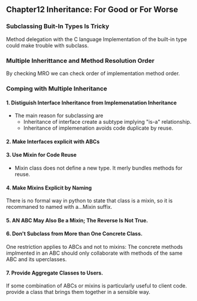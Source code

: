 ## Chapter12 Inheritance: For Good or For Worse

### Subclassing Buit-In Types Is Tricky
Method delegation with the C language Implementation of the built-in type could make trouble with subclass.

### Multiple Inherittance and Method Resolution Order
By checking MRO we can check order of implementation method order. 

### Comping with Multiple Inheritance
#### 1. Distiguish Interface Inheritance from Implemenatation Inheritance
- The main reason for subclassing are
    - Inheritance of interface create a subtype implying "is-a" relationship.
    - Inheritance of implemenation avoids code duplicate by reuse.

#### 2. Make Interfaces explicit with ABCs
#### 3. Use Mixin for Code Reuse
- Mixin class does not define a new type. It merly bundles methods for reuse.
#### 4. Make Mixins Explicit by Naming
There is no formal way in python to state that class is a mixin, so it is recommaned to named with a...Mixin suffix.
#### 5. AN ABC May Also Be a Mixin; The Reverse Is Not True.
#### 6. Don't Subclass from More than One Concrete Class.
One restriction applies to ABCs and not to mixins: The concrete methods implmented in an ABC should only collaborate with methods of the same ABC and its uperclasses.
#### 7. Provide Aggregate Classes to Users.
If some combination of ABCs or mixins is particularly useful to client code. provide a class that brings them together in a sensible way.

